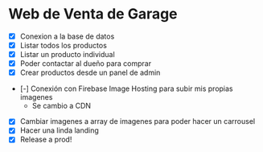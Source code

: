# Web de Venta de Garage

- [X] Conexion a la base de datos
- [X] Listar todos los productos
- [X] Listar un producto individual
- [X] Poder contactar al dueño para comprar
- [X] Crear productos desde un panel de admin
- [-] Conexión con Firebase Image Hosting para subir mis propias imagenes
    - Se cambio a CDN
- [X] Cambiar imagenes a array de imagenes para poder hacer un carrousel
- [X] Hacer una linda landing
- [X] Release a prod!